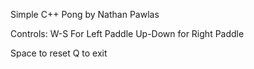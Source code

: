 Simple C++ Pong by Nathan Pawlas

Controls:
W-S For Left Paddle
Up-Down for Right Paddle

Space to reset
Q to exit
